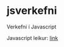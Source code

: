 # jsverkefni
Verkefni í Javascript

Javascript leikur: [link](https://github.com/davidercool/jsverkefni/tree/master/Verkefni9/p5/p5/space-invaders)
